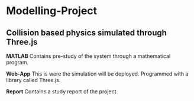 # Modelling-Project

## Collision based physics simulated through Three.js


**MATLAB**
Contains pre-study of the system through a mathematical program.

**Web-App**
This is were the simulation will be deployed. Programmed with a library called Three.js.

**Report**
Contains a study report of the project.
